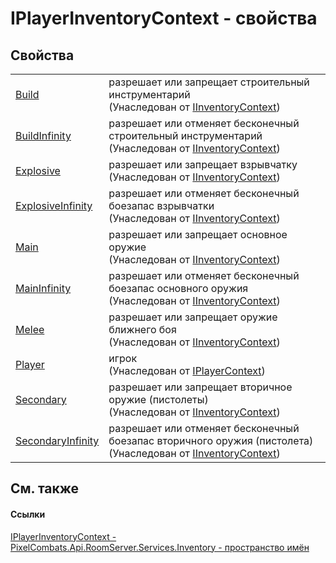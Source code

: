 # IPlayerInventoryContext - свойства




## Свойства
<table>
<tr>
<td><a href="91432dae-190a-06c3-fc53-32590982b489">Build</a></td>
<td>разрешает или запрещает строительный инструментарий<br />(Унаследован от <a href="ff635c4c-8cb1-6876-f351-b8eb44ea6ae9">IInventoryContext</a>)</td></tr>
<tr>
<td><a href="ab7e919b-f6ad-4d5b-6622-767dc88c138a">BuildInfinity</a></td>
<td>разрешает или отменяет бесконечный строительный инструментарий<br />(Унаследован от <a href="ff635c4c-8cb1-6876-f351-b8eb44ea6ae9">IInventoryContext</a>)</td></tr>
<tr>
<td><a href="f3f02ddf-3b54-2074-6b79-6c47b064693c">Explosive</a></td>
<td>разрешает или запрещает взрывчатку<br />(Унаследован от <a href="ff635c4c-8cb1-6876-f351-b8eb44ea6ae9">IInventoryContext</a>)</td></tr>
<tr>
<td><a href="03e0b40d-12d2-e78d-7e92-0633275a31f9">ExplosiveInfinity</a></td>
<td>разрешает или отменяет бесконечный боезапас взрывчатки<br />(Унаследован от <a href="ff635c4c-8cb1-6876-f351-b8eb44ea6ae9">IInventoryContext</a>)</td></tr>
<tr>
<td><a href="32de6a8a-4d9f-597c-f931-010bc4b9d09b">Main</a></td>
<td>разрешает или запрещает основное оружие<br />(Унаследован от <a href="ff635c4c-8cb1-6876-f351-b8eb44ea6ae9">IInventoryContext</a>)</td></tr>
<tr>
<td><a href="03771576-be7c-3805-cd6d-253c5fe16b28">MainInfinity</a></td>
<td>разрешает или отменяет бесконечный боезапас основного оружия<br />(Унаследован от <a href="ff635c4c-8cb1-6876-f351-b8eb44ea6ae9">IInventoryContext</a>)</td></tr>
<tr>
<td><a href="c285417c-e78e-0cc7-c41d-1674af189b35">Melee</a></td>
<td>разрешает или запрещает оружие ближнего боя<br />(Унаследован от <a href="ff635c4c-8cb1-6876-f351-b8eb44ea6ae9">IInventoryContext</a>)</td></tr>
<tr>
<td><a href="6abdfe86-6da1-4e24-75f1-1be16ffbb7c6">Player</a></td>
<td>игрок<br />(Унаследован от <a href="a8c6f3fa-ac3b-6342-34e8-bdd1baed6b28">IPlayerContext</a>)</td></tr>
<tr>
<td><a href="257a4632-041f-97d1-9f8e-c58971804d2e">Secondary</a></td>
<td>разрешает или запрещает вторичное оружие (пистолеты)<br />(Унаследован от <a href="ff635c4c-8cb1-6876-f351-b8eb44ea6ae9">IInventoryContext</a>)</td></tr>
<tr>
<td><a href="c8cea790-ad74-4c36-7d2a-f832c2bbb95b">SecondaryInfinity</a></td>
<td>разрешает или отменяет бесконечный боезапас вторичного оружия (пистолета)<br />(Унаследован от <a href="ff635c4c-8cb1-6876-f351-b8eb44ea6ae9">IInventoryContext</a>)</td></tr>
</table>

## См. также


#### Ссылки
<a href="4960d6c5-297d-00e3-ac7b-cdb9e9287926">IPlayerInventoryContext - </a>  
<a href="5945d62f-d373-7a99-aa76-f4d88f1da8e8">PixelCombats.Api.RoomServer.Services.Inventory - пространство имён</a>  
